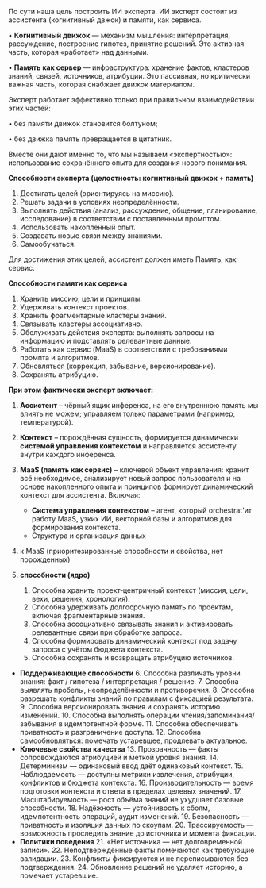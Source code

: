 По сути наша цель построить ИИ эксперта. ИИ эксперт состоит из ассистента (когнитивный двжок) и памяти, как сервиса.

•	**Когнитивный движок** — механизм мышления: интерпретация, рассуждение, построение гипотез, принятие решений. Это активная часть, которая «работает» над данными.

•	**Память как сервер** — инфраструктура: хранение фактов, кластеров знаний, связей, источников, атрибуции. Это пассивная, но критически важная часть, которая снабжает движок материалом.

Эксперт работает эффективно только при правильном взаимодействии этих частей:

•	без памяти движок становится болтуном;

•	без движка память превращается в цитатник.

Вместе они дают именно то, что мы называем «экспертностью»: использование сохранённого опыта для создания нового понимания.

**Способности эксперта (целостность: когнитивный движок + память)**

1. Достигать целей (ориентируясь на миссию).
2. Решать задачи в условиях неопределённости.
3. Выполнять действия (анализ, рассуждение, общение, планирование, исследование) в соответствии с поставленным промптом.
4. Использовать накопленный опыт.
5. Создавать новые связи между знаниями.
6. Самообучаться.

Для достижения этих целей, ассистент должен иметь Память, как сервис.

**Способности памяти как сервиса**

1. Хранить миссию, цели и принципы.
2. Удерживать контекст проектов.
3. Хранить фрагментарные кластеры знаний.
4. Связывать кластеры ассоциативно.
5. Обслуживать действия эксперта: выполнять запросы на информацию и подставлять релевантные данные.
6. Работать как сервис (MaaS) в соответствии с требованиями промпта и алгоритмов.
7. Обновляться (коррекция, забывание, версионирование).
8. Сохранять атрибуцию.

**При этом фактически эксперт включает:**

1. **Ассистент** – чёрный ящик инференса, на его внутреннюю память мы влиять не можем; управляем только параметрами (например, температурой).
2. **Контекст** – порождённая сущность, формируется динамически **системой управления контекстом** и направляется ассистенту внутри каждого инференса.
3. **MaaS (память как сервис)** – ключевой объект управления: хранит всё необходимое, анализирует новый запрос пользователя и на основе накопленного опыта и принципов формирует динамический контекст для ассистента. Включая:
    * **Система управления контекстом** – агент, который orchestrat'ит работу MaaS, узких ИИ, векторной базы и алгоритмов для формирования контекста.
    * Структура и организация данных
4. к MaaS (приоритезированные способности и свойства, нет порожденных)

1. **способности (ядро)**
    1. Способна хранить проект‑центричный контекст (миссия, цели, вехи, решения, хронология).
    2. Способна удерживать долгосрочную память по проектам, включая фрагментарные знания.
    3. Способна ассоциативно связывать знания и активировать релевантные связи при обработке запроса.
    4. Способна формировать динамический контекст под задачу запроса с учётом бюджета контекста.
    5. Способна сохранять и возвращать атрибуцию источников.
* **Поддерживающие способности**
    6. Способна различать уровни знания: факт / гипотеза / интерпретация / решение.
    7. Способна выявлять пробелы, неопределённости и противоречия.
    8. Способна разрешать конфликты знаний по правилам с фиксацией результата.
    9. Способна версионировать знания и сохранять историю изменений.
    10. Способна выполнять операции чтения/запоминания/забывания в идемпотентной форме.
    11. Способна обеспечивать приватность и разграничение доступа.
    12. Способна самообновляться: помечать устаревшее, продлевать актуальное.
* **Ключевые свойства качества**
    13. Прозрачность — факты сопровождаются атрибуцией и меткой уровня знания.
    14. Детерминизм — одинаковый ввод даёт одинаковый контекст.
    15. Наблюдаемость — доступны метрики извлечения, атрибуции, конфликтов и бюджета контекста.
    16. Производительность — время подготовки контекста и ответа в пределах целевых значений.
    17. Масштабируемость — рост объёма знаний не ухудшает базовые способности.
    18. Надёжность — устойчивость к сбоям, идемпотентность операций, аудит изменений.
    19. Безопасность — приватность и изоляция данных по скоупам.
    20. Трассируемость — возможность проследить знание до источника и момента фиксации.
* **Политики поведения**
    21. «Нет источника — нет долговременной записи».
    22. Неподтверждённые факты помечаются как требующие валидации.
    23. Конфликты фиксируются и не переписываются без подтверждения.
    24. Обновление решений не удаляет историю, а помечает устаревшие.
